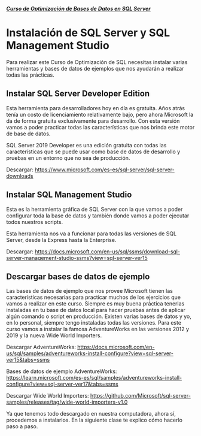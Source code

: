 [**_Curso de Optimización de Bases de Datos en SQL Server_**](../README.md)

# Instalación de SQL Server y SQL Management Studio

Para realizar este Curso de Optimización de SQL necesitas instalar varias herramientas y bases de datos de ejemplos que nos ayudarán a realizar todas las prácticas.

## Instalar SQL Server Developer Edition
Esta herramienta para desarrolladores hoy en día es gratuita. Años atrás tenía un costo de licenciamiento relativamente bajo, pero ahora Microsoft la da de forma gratuita exclusivamente para desarrollo. Con esta versión vamos a poder practicar todas las características que nos brinda este motor de base de datos.

SQL Server 2019 Developer es una edición gratuita con todas las características que se puede usar como base de datos de desarrollo y pruebas en un entorno que no sea de producción.

Descargar: https://www.microsoft.com/es-es/sql-server/sql-server-downloads

## Instalar SQL Management Studio
Esta es la herramienta gráfica de SQL Server con la que vamos a poder configurar toda la base de datos y también donde vamos a poder ejecutar todos nuestros scripts.

Esta herramienta nos va a funcionar para todas las versiones de SQL Server, desde la Express hasta la Enterprise.

Descargar: https://docs.microsoft.com/en-us/sql/ssms/download-sql-server-management-studio-ssms?view=sql-server-ver15

## Descargar bases de datos de ejemplo
Las bases de datos de ejemplo que nos provee Microsoft tienen las características necesarias para practicar muchos de los ejercicios que vamos a realizar en este curso. Siempre es muy buena práctica tenerlas instaladas en tu base de datos local para hacer pruebas antes de aplicar algún comando o script en producción. Existen varias bases de datos y yo, en lo personal, siempre tengo instaladas todas las versiones. Para este curso vamos a instalar la famosa AdventureWorks en las versiones 2012 y 2019 y la nueva Wide World Importers.

Descargar AdventureWorks: https://docs.microsoft.com/en-us/sql/samples/adventureworks-install-configure?view=sql-server-ver15&tabs=ssms

Bases de datos de ejemplo AdventureWorks: https://learn.microsoft.com/es-es/sql/samples/adventureworks-install-configure?view=sql-server-ver17&tabs=ssms

Descargar Wide World Importers: https://github.com/Microsoft/sql-server-samples/releases/tag/wide-world-importers-v1.0


Ya que tenemos todo descargado en nuestra computadora, ahora sí, procedemos a instalarlos. En la siguiente clase te explico cómo hacerlo paso a paso.